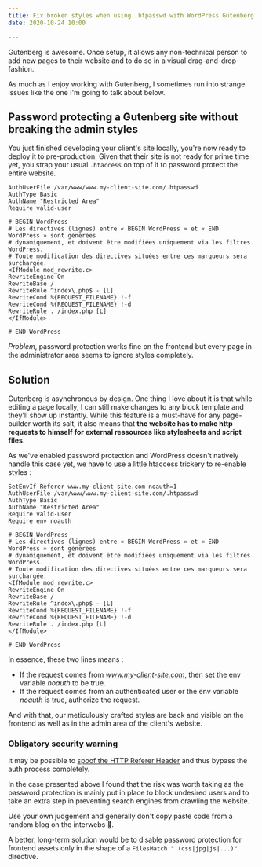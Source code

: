 ```yaml
---
title: Fix broken styles when using .htpasswd with WordPress Gutenberg
date: 2020-10-24 10:00

---
```

Gutenberg is awesome. Once setup, it allows any non-technical person to add new pages to their website and to do so in a visual drag-and-drop fashion.

As much as I enjoy working with Gutenberg, I sometimes run into strange issues like the one I'm going to talk about below.

## Password protecting a Gutenberg site without breaking the admin styles

You just finished developing your client's site locally, you're now ready to deploy it to pre-production. Given that their site is not ready for prime time yet, you strap your usual `.htaccess` on top of it to password protect the entire website.

```ApacheConf
AuthUserFile /var/www/www.my-client-site.com/.htpasswd
AuthType Basic
AuthName "Restricted Area"
Require valid-user

# BEGIN WordPress
# Les directives (lignes) entre « BEGIN WordPress » et « END WordPress » sont générées
# dynamiquement, et doivent être modifiées uniquement via les filtres WordPress.
# Toute modification des directives situées entre ces marqueurs sera surchargée.
<IfModule mod_rewrite.c>
RewriteEngine On
RewriteBase /
RewriteRule ^index\.php$ - [L]
RewriteCond %{REQUEST_FILENAME} !-f
RewriteCond %{REQUEST_FILENAME} !-d
RewriteRule . /index.php [L]
</IfModule>

# END WordPress
```

_Problem_, password protection works fine on the frontend but every page in the administrator area seems to ignore styles completely.

## Solution

Gutenberg is asynchronous by design. One thing I love about it is that while editing a page locally, I can still make changes to any block template and they'll show up instantly. While this feature is a must-have for any page-builder worth its salt, it also means that **the website has to make http requests to himself for external ressources like stylesheets and script files**.

As we've enabled password protection and WordPress doesn't natively handle this case yet, we have to use a little htaccess trickery to re-enable styles :

```ApacheConf{1,6}
SetEnvIf Referer www.my-client-site.com noauth=1
AuthUserFile /var/www/www.my-client-site.com/.htpasswd
AuthType Basic
AuthName "Restricted Area"
Require valid-user
Require env noauth

# BEGIN WordPress
# Les directives (lignes) entre « BEGIN WordPress » et « END WordPress » sont générées
# dynamiquement, et doivent être modifiées uniquement via les filtres WordPress.
# Toute modification des directives situées entre ces marqueurs sera surchargée.
<IfModule mod_rewrite.c>
RewriteEngine On
RewriteBase /
RewriteRule ^index\.php$ - [L]
RewriteCond %{REQUEST_FILENAME} !-f
RewriteCond %{REQUEST_FILENAME} !-d
RewriteRule . /index.php [L]
</IfModule>

# END WordPress
```

In essence, these two lines means :

* If the request comes from _www.my-client-site.com_, then set the env variable _noauth_ to be true.<br>
* If the request comes from an authenticated user or the env variable _noauth_ is true, authorize the request.

And with that, our meticulously crafted styles are back and visible on the frontend as well as in the admin area of the client's website.

### Obligatory security warning

It may be possible to [spoof the HTTP Referer Header](https://en.wikipedia.org/wiki/Referer_spoofing) and thus bypass the auth process completely.

In the case presented above I found that the risk was worth taking as the password protection is mainly put in place to block undesired users and to take an extra step in preventing search engines from crawling the website.

Use your own judgement and generally don't copy paste code from a random blog on the interwebs 😬.

A better, long-term solution would be to disable password protection for frontend assets only in the shape of a `FilesMatch ".(css|jpg|js|...)"` directive.